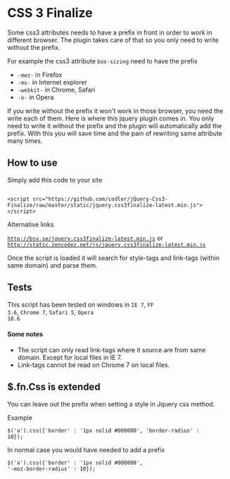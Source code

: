 # CSS 3 Finalize

Some css3 attributes needs to have a prefix in front in order to work in different browser. The plugin takes care of that so you only need to write without the prefix.

For example the css3 attribute <code>box-sizing</code> need to have the prefix 
<ul>
<li><code>-moz-</code> in Firefox</li>
<li><code>-ms-</code> in Internet explorer</li>
<li><code>-webkit-</code> in Chrome, Safari</li>
<li><code>-o-</code> in Opera</li>
</ul>
If you write without the prefix it won't work in those browser, you need the write each of them. Here is where this jquery plugin comes in. You only need to write it without the prefix and the plugin will automatically add the prefix. With this you will save time and the pain of rewriting same attribute many times.

## How to use

Simply add this code to your site

<code>
&lt;script src=&quot;https://github.com/codler/jQuery-Css3-Finalize/raw/master/static/jquery.css3finalize-latest.min.js&quot;&gt;&lt;/script&gt;
</code>

Alternative links

<code>http://bsy.se/jquery.css3finalize-latest.min.js</code> or <code>http://static.zencodez.net/js/jquery.css3finalize-latest.min.js</code>

Once the script is loaded it will search for style-tags and link-tags (within same domain) and parse them.

## Tests

This script has been tested on windows in <code>IE 7</code>, <code>FF 3.6</code>, <code>Chrome 7</code>, <code>Safari 5</code>, <code>Opera 10.6</code>

#### Some notes
* The script can only read link-tags where it source are from same domain. Except for local files in IE 7.
* Link-tags cannot be read on Chrome 7 on local files.

## $.fn.Css is extended

You can leave out the prefix when setting a style in Jquery css method.

Example

<code>$('a').css({'border' : '1px solid #000000', 'border-radius' : 10});</code>

In normal case you would have needed to add a prefix

<code>$('a').css({'border' : '1px solid #000000', '-moz-border-radius' : 10});</code>